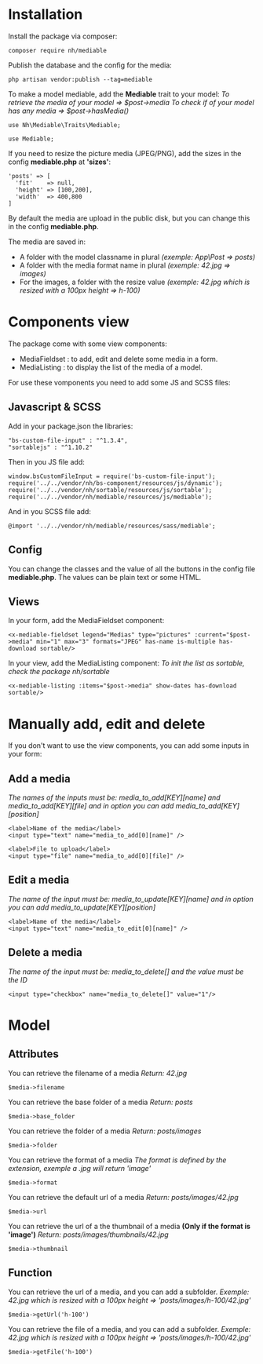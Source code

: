 # Installation

Install the package via composer:

```
composer require nh/mediable
```

Publish the database and the config for the media:

```
php artisan vendor:publish --tag=mediable
```

To make a model mediable, add the **Mediable** trait to your model:
*To retrieve the media of your model => $post->media*
*To check if of your model has any media => $post->hasMedia()*

```
use Nh\Mediable\Traits\Mediable;

use Mediable;
```

If you need to resize the picture media (JPEG/PNG), add the sizes in the config **mediable.php** at **'sizes'**:

```
'posts' => [
  'fit'    => null,
  'height' => [100,200],
  'width'  => 400,800
]
```

By default the media are upload in the public disk, but you can change this in the config **mediable.php**.

The media are saved in:
- A folder with the model classname in plural *(exemple: App\Post => posts)*
- A folder with the media format name in plural *(exemple: 42.jpg => images)*
- For the images, a folder with the resize value *(exemple: 42.jpg which is resized with a 100px height => h-100)*

# Components view

The package come with some view components:

- MediaFieldset : to add, edit and delete some media in a form.
- MediaListing : to display the list of the media of a model.

For use these vomponents you need to add some JS and SCSS files:

## Javascript & SCSS

Add in your package.json the libraries:

```
"bs-custom-file-input" : "^1.3.4",
"sortablejs" : "^1.10.2"
```

Then in you JS file add:

```
window.bsCustomFileInput = require('bs-custom-file-input');
require('../../vendor/nh/bs-component/resources/js/dynamic');
require('../../vendor/nh/sortable/resources/js/sortable');
require('../../vendor/nh/mediable/resources/js/mediable');
```

And in you SCSS file add:

```
@import '../../vendor/nh/mediable/resources/sass/mediable';
```

## Config

You can change the classes and the value of all the buttons in the config file **mediable.php**.
The values can be plain text or some HTML.

## Views

In your form, add the MediaFieldset component:

```
<x-mediable-fieldset legend="Medias" type="pictures" :current="$post->media" min="1" max="3" formats="JPEG" has-name is-multiple has-download sortable/>
```

In your view, add the MediaListing component:
*To init the list as sortable, check the package nh/sortable*

```
<x-mediable-listing :items="$post->media" show-dates has-download sortable/>
```

# Manually add, edit and delete

If you don't want to use the view components, you can add some inputs in your form:

## Add a media

*The names of the inputs must be: media_to_add[KEY][name] and media_to_add[KEY][file] and in option you can add media_to_add[KEY][position]*

```
<label>Name of the media</label>
<input type="text" name="media_to_add[0][name]" />

<label>File to upload</label>
<input type="file" name="media_to_add[0][file]" />
```

## Edit a media

*The name of the input must be: media_to_update[KEY][name] and in option you can add media_to_update[KEY][position]*

```
<label>Name of the media</label>
<input type="text" name="media_to_edit[0][name]" />
```

## Delete a media

*The name of the input must be: media_to_delete[] and the value must be the ID*

```
<input type="checkbox" name="media_to_delete[]" value="1"/>
```

# Model

## Attributes

You can retrieve the filename of a media
*Return: 42.jpg*

```
$media->filename
```

You can retrieve the base folder of a media
*Return: posts*

```
$media->base_folder
```

You can retrieve the folder of a media
*Return: posts/images*

```
$media->folder
```

You can retrieve the format of a media
*The format is defined by the extension, exemple a .jpg will return 'image'*

```
$media->format
```

You can retrieve the default url of a media
*Return: posts/images/42.jpg*

```
$media->url
```

You can retrieve the url of a the thumbnail of a media **(Only if the format is 'image')**
*Return: posts/images/thumbnails/42.jpg*

```
$media->thumbnail
```

## Function

You can retrieve the url of a media, and you can add a subfolder.
*Exemple: 42.jpg which is resized with a 100px height => 'posts/images/h-100/42.jpg'*

```
$media->getUrl('h-100')
```

You can retrieve the file of a media, and you can add a subfolder.
*Exemple: 42.jpg which is resized with a 100px height => 'posts/images/h-100/42.jpg'*

```
$media->getFile('h-100')
```
